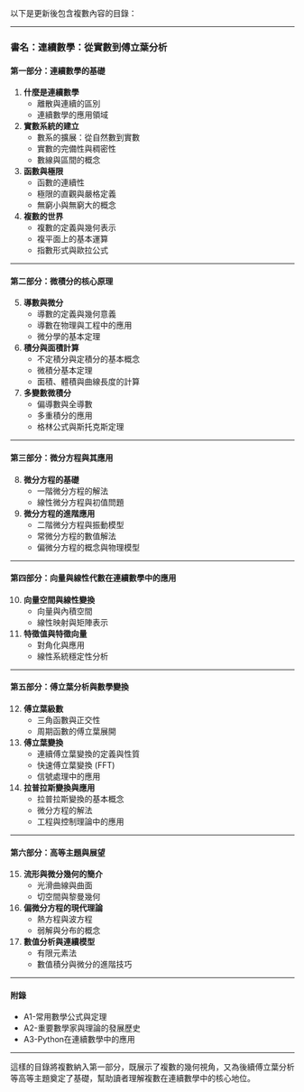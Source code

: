 以下是更新後包含複數內容的目錄：  

---

### **書名：連續數學：從實數到傅立葉分析**  

#### **第一部分：連續數學的基礎**  
1. **什麼是連續數學**  
   - 離散與連續的區別  
   - 連續數學的應用領域  
2. **實數系統的建立**  
   - 數系的擴展：從自然數到實數  
   - 實數的完備性與稠密性  
   - 數線與區間的概念  
3. **函數與極限**  
   - 函數的連續性  
   - 極限的直觀與嚴格定義  
   - 無窮小與無窮大的概念  
4. **複數的世界**  
   - 複數的定義與幾何表示  
   - 複平面上的基本運算  
   - 指數形式與歐拉公式  

---

#### **第二部分：微積分的核心原理**  
5. **導數與微分**  
   - 導數的定義與幾何意義  
   - 導數在物理與工程中的應用  
   - 微分學的基本定理  
6. **積分與面積計算**  
   - 不定積分與定積分的基本概念  
   - 微積分基本定理  
   - 面積、體積與曲線長度的計算  
7. **多變數微積分**  
   - 偏導數與全導數  
   - 多重積分的應用  
   - 格林公式與斯托克斯定理  

---

#### **第三部分：微分方程與其應用**  
8. **微分方程的基礎**  
   - 一階微分方程的解法  
   - 線性微分方程與初值問題  
9. **微分方程的進階應用**  
   - 二階微分方程與振動模型  
   - 常微分方程的數值解法  
   - 偏微分方程的概念與物理模型  

---

#### **第四部分：向量與線性代數在連續數學中的應用**  
10. **向量空間與線性變換**  
    - 向量與內積空間  
    - 線性映射與矩陣表示  
11. **特徵值與特徵向量**  
    - 對角化與應用  
    - 線性系統穩定性分析  

---

#### **第五部分：傅立葉分析與數學變換**  
12. **傅立葉級數**  
    - 三角函數與正交性  
    - 周期函數的傅立葉展開  
13. **傅立葉變換**  
    - 連續傅立葉變換的定義與性質  
    - 快速傅立葉變換 (FFT)  
    - 信號處理中的應用  
14. **拉普拉斯變換與應用**  
    - 拉普拉斯變換的基本概念  
    - 微分方程的解法  
    - 工程與控制理論中的應用  

---

#### **第六部分：高等主題與展望**  
15. **流形與微分幾何的簡介**  
    - 光滑曲線與曲面  
    - 切空間與黎曼幾何  
16. **偏微分方程的現代理論**  
    - 熱方程與波方程  
    - 弱解與分布的概念  
17. **數值分析與連續模型**  
    - 有限元素法  
    - 數值積分與微分的進階技巧  

---

#### **附錄**  
- A1-常用數學公式與定理  
- A2-重要數學家與理論的發展歷史  
- A3-Python在連續數學中的應用  

---

這樣的目錄將複數納入第一部分，既展示了複數的幾何視角，又為後續傅立葉分析等高等主題奠定了基礎，幫助讀者理解複數在連續數學中的核心地位。